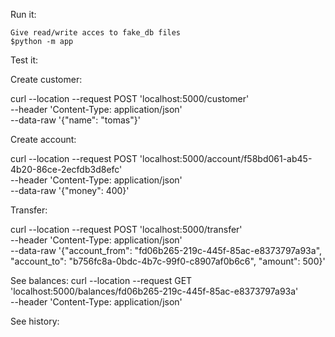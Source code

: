 
Run it: 

    Give read/write acces to fake_db files
    $python -m app


Test it:
    
Create customer:

curl --location --request POST 'localhost:5000/customer' \
--header 'Content-Type: application/json' \
--data-raw '{"name": "tomas"}'

Create account:

curl --location --request POST 'localhost:5000/account/f58bd061-ab45-4b20-86ce-2ecfdb3d8efc' \
--header 'Content-Type: application/json' \
--data-raw '{"money": 400}'

Transfer:

curl --location --request POST 'localhost:5000/transfer' \
--header 'Content-Type: application/json' \
--data-raw '{"account_from": "fd06b265-219c-445f-85ac-e8373797a93a", "account_to": "b756fc8a-0bdc-4b7c-99f0-c8907af0b6c6", "amount": 500}'


See balances:
curl --location --request GET 'localhost:5000/balances/fd06b265-219c-445f-85ac-e8373797a93a' \
--header 'Content-Type: application/json'

See history: